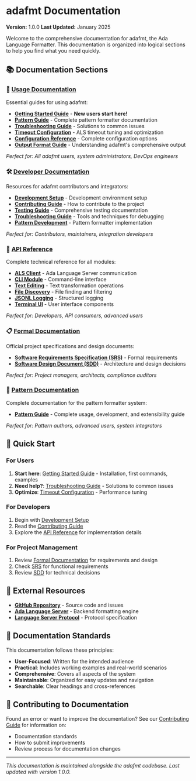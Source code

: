 # adafmt Documentation

**Version:** 1.0.0
**Last Updated:** January 2025

Welcome to the comprehensive documentation for adafmt, the Ada Language Formatter. This documentation is organized into logical sections to help you find what you need quickly.

## 📚 Documentation Sections

### 📖 [Usage Documentation](guides/index.md#-core-guides)
Essential guides for using adafmt:
- **[Getting Started Guide](guides/getting-started-guide.md)** - **New users start here!**
- **[Pattern Guide](guides/patterns-guide.md)** - Complete pattern formatter documentation
- **[Troubleshooting Guide](guides/troubleshooting-guide.md)** - Solutions to common issues
- **[Timeout Configuration](guides/timeout-guide.md)** - ALS timeout tuning and optimization
- **[Configuration Reference](guides/configuration-guide.md)** - Complete configuration options
- **[Output Format Guide](guides/output-format-guide.md)** - Understanding adafmt's comprehensive output

*Perfect for: All adafmt users, system administrators, DevOps engineers*

### 🛠️ [Developer Documentation](guides/index.md)
Resources for adafmt contributors and integrators:
- **[Development Setup](guides/getting-started-guide.md#development-setup)** - Development environment setup
- **[Contributing Guide](guides/contributing-guide.md)** - How to contribute to the project
- **[Testing Guide](guides/testing-guide.md)** - Comprehensive testing documentation
- **[Troubleshooting Guide](guides/troubleshooting-guide.md)** - Tools and techniques for debugging
- **[Pattern Development](guides/patterns-guide.md)** - Pattern formatter implementation

*Perfect for: Contributors, maintainers, integration developers*

### 🔧 [API Reference](guides/api/index.md)
Complete technical reference for all modules:
- **[ALS Client](guides/api/als_client.md)** - Ada Language Server communication
- **[CLI Module](guides/api/cli.md)** - Command-line interface
- **[Text Editing](guides/api/edits.md)** - Text transformation operations
- **[File Discovery](guides/api/file_discovery.md)** - File finding and filtering
- **[JSONL Logging](guides/api/logging_jsonl.md)** - Structured logging
- **[Terminal UI](guides/api/tui.md)** - User interface components

*Perfect for: Developers, API consumers, advanced users*

### 📋 [Formal Documentation](guides/formal/index.md)
Official project specifications and design documents:
- **[Software Requirements Specification (SRS)](guides/formal/SRS.md)** - Formal requirements
- **[Software Design Document (SDD)](guides/formal/SDD.md)** - Architecture and design decisions

*Perfect for: Project managers, architects, compliance auditors*

### 🎨 [Pattern Documentation](guides/patterns-guide.md)
Complete documentation for the pattern formatter system:
- **[Pattern Guide](guides/patterns-guide.md)** - Complete usage, development, and extensibility guide

*Perfect for: Pattern authors, advanced users, system integrators*

## 🚀 Quick Start

### For Users
1. **Start here**: [Getting Started Guide](guides/getting-started-guide.md) - Installation, first commands, examples
2. **Need help?**: [Troubleshooting Guide](guides/troubleshooting-guide.md) - Solutions to common issues
3. **Optimize**: [Timeout Configuration](guides/timeout-guide.md) - Performance tuning

### For Developers
1. Begin with [Development Setup](guides/getting-started-guide.md#development-setup)
2. Read the [Contributing Guide](guides/contributing-guide.md)
3. Explore the [API Reference](api/index.md) for implementation details

### For Project Management
1. Review [Formal Documentation](formal/index.md) for requirements and design
2. Check [SRS](formal/SRS.md) for functional requirements
3. Review [SDD](formal/SDD.md) for technical decisions

## 🔗 External Resources

- **[GitHub Repository](https://github.com/abitofhelp/adafmt.git)** - Source code and issues
- **[Ada Language Server](https://github.com/AdaCore/ada_language_server)** - Backend formatting engine
- **[Language Server Protocol](https://microsoft.github.io/language-server-protocol/)** - Protocol specification

## 📝 Documentation Standards

This documentation follows these principles:
- **User-Focused**: Written for the intended audience
- **Practical**: Includes working examples and real-world scenarios
- **Comprehensive**: Covers all aspects of the system
- **Maintainable**: Organized for easy updates and navigation
- **Searchable**: Clear headings and cross-references

## 🤝 Contributing to Documentation

Found an error or want to improve the documentation? See our [Contributing Guide](guides/contributing-guide.md) for information on:
- Documentation standards
- How to submit improvements
- Review process for documentation changes

---

*This documentation is maintained alongside the adafmt codebase. Last updated with version 1.0.0.*

